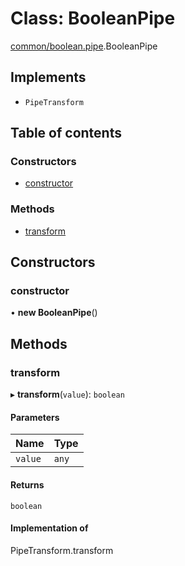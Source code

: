 # Class: BooleanPipe

[common/boolean.pipe](../modules/common_boolean_pipe.md).BooleanPipe

## Implements

- `PipeTransform`

## Table of contents

### Constructors

- [constructor](common_boolean_pipe.BooleanPipe.md#constructor)

### Methods

- [transform](common_boolean_pipe.BooleanPipe.md#transform)

## Constructors

### constructor

• **new BooleanPipe**()

## Methods

### transform

▸ **transform**(`value`): `boolean`

#### Parameters

| Name | Type |
| :------ | :------ |
| `value` | `any` |

#### Returns

`boolean`

#### Implementation of

PipeTransform.transform
